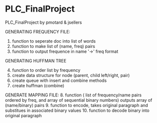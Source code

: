 # PLC_FinalProject
PLC_FinalProject by pmotard &amp; jsellers


GENERATING FREQUENCY FILE:

1. function to seperate doc into list of words
2. function to make list of (name, freq) pairs
3. function to output frequence in name '->' freq format


GENERATING HUFFMAN TREE

4. function to order list by frequency
5. create data structure for node (parent, child left/right, pair)
6. create queue with insert and combine methods
7. create huffman (combine)


GENERATE MAPPING FILE:
8. function ( list of frequency/name pairs ordered by freq, and array of sequential binary numbers) outputs array of (name/binary) pairs
9. function to encode, takes original paragraph and substitues in associated binary values
10. function to decode binary into original paragraph
